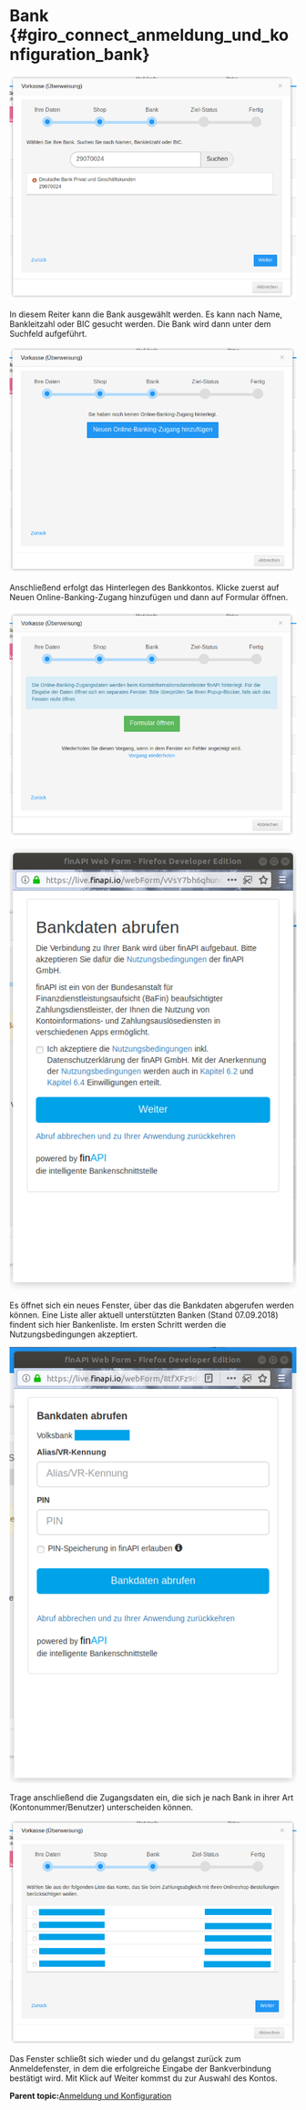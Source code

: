 # Bank {#giro_connect_anmeldung_und_konfiguration_bank}

![](Bilder/20180906_VKplus_006.png "Auswahl der Bank")

In diesem Reiter kann die Bank ausgewählt werden. Es kann nach Name, Bankleitzahl oder BIC gesucht werden. Die Bank wird dann unter dem Suchfeld aufgeführt.

![](Bilder/20180906_VKplus_007.png "Hinzufügen des Online-Banking-Zugangs")

Anschließend erfolgt das Hinterlegen des Bankkontos. Klicke zuerst auf Neuen Online-Banking-Zugang hinzufügen und dann auf Formular öffnen.

![](Bilder/20180906_VKplus_008.png "Öffnen des Formulars zum Abruf der Bankdaten")

![](Bilder/20180906_VKplus_009.png "Bankdaten abrufen")

Es öffnet sich ein neues Fenster, über das die Bankdaten abgerufen werden können. Eine Liste aller aktuell unterstützten Banken \(Stand 07.09.2018\) findent sich hier Bankenliste. Im ersten Schritt werden die Nutzungsbedingungen akzeptiert.

![](Bilder/20180906_VKplus_010.png "Zugangsdaten eintragen")

Trage anschließend die Zugangsdaten ein, die sich je nach Bank in ihrer Art \(Kontonummer/Benutzer\) unterscheiden können.

![](Bilder/20180906_VKplus_012.png "Auswahl des Kontos")

Das Fenster schließt sich wieder und du gelangst zurück zum Anmeldefenster, in dem die erfolgreiche Eingabe der Bankverbindung bestätigt wird. Mit Klick auf Weiter kommst du zur Auswahl des Kontos.

**Parent topic:**[Anmeldung und Konfiguration](7_2_3_3_AnmeldungUndKonfiguration.md)

